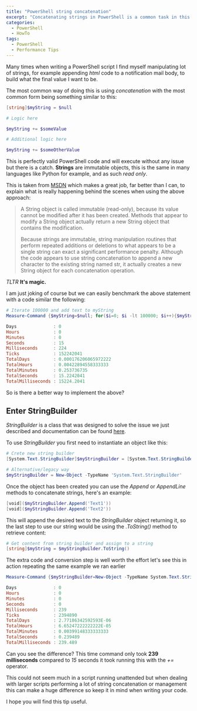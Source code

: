 ```yaml
---
title: "PowerShell string concatenation"
excerpt: "Concatenating strings in PowerShell is a common task in this short post I will give some tips to avoid the performance penalty associated with the task"
categories:
  - PowerShell
  - HowTo
tags:
  - PowerShell
  - Performance Tips
---
```


Many times when writing a PowerShell script I find myself manipulating lot of strings, for example appending *html* code to a notification mail body, to build what the final value I want to be.

The most common way of doing this is using *concatenation* with the most common form being something similar to this:

```powershell
[string]$myString = $null

# Logic here

$myString += $someValue

# Additional logic here

$myString += $someOtherValue
```

This is perfectly valid PowerShell code and will execute without any issue but there is a catch. **Strings** are immutable objects, this is the same in many languages like Python for example, and as such *read only*.

This is taken from [MSDN](https://docs.microsoft.com/en-us/dotnet/api/system.string?view=netcore-3.1#Immutability) which makes a great job, far better than I can, to explain what is really happening behind the scenes when using the above approach:

> A String object is called immutable (read-only), because its value cannot be modified after it has been created. Methods that appear to modify a String object actually return a new String object that contains the modification.
>
> Because strings are immutable, string manipulation routines that perform repeated additions or deletions to what appears to be a single string can exact a significant performance penalty. Although the code appears to use string concatenation to append a new character to the existing string named str, it actually creates a new String object for each concatenation operation.

*TLTR* **It's magic.**

I am just joking of course but we can easily benchmark the above statement with a code similar the following:

```powershell
# Iterate 100000 and add text to myString
Measure-Command {$myString=$null; for($i=0; $i -lt 100000; $i++){$myString+='Some text'}}

Days              : 0
Hours             : 0
Minutes           : 0
Seconds           : 15
Milliseconds      : 224
Ticks             : 152242041
TotalDays         : 0.000176206065972222
TotalHours        : 0.00422894558333333
TotalMinutes      : 0.253736735
TotalSeconds      : 15.2242041
TotalMilliseconds : 15224.2041
```

So is there a better way to implement the above?

## Enter StringBuilder

*StringBuilder* is a class that was designed to solve the issue we just described and documentation can be found [here](https://docs.microsoft.com/en-us/dotnet/api/system.text.stringbuilder?view=netcore-3.1).

To use *StringBuilder* you first need to instantiate an object like this:

```powershell
# Crete new string builder
[System.Text.StringBuilder]$myStringBuilder = [System.Text.StringBuilder]::new()

# Alternative/legacy way
$myStringBuilder = New-Object -TypeName 'System.Text.StringBuilder'
```

Once the object has been created you can use the *Append* or *AppendLine* methods to concatenate strings, here's an example:

```powershell
[void]($myStringBuilder.Append('Text1'))
[void]($myStringBuilder.Append('Text2'))
```

This will append the desired text to the *StringBuilder* object returning it, so the last step to use our string would be using the *.ToString()* method to retrieve content:

```powershell
# Get content from string builder and assign to a string
[string]$myString = $myStringBuilder.ToString()
```

The extra code and conversion step is well worth the effort let's see this in action repeating the same example we ran earlier

```powershell
Measure-Command {$myStringBuilder=New-Object -TypeName System.Text.StringBuilder;for($i=0; $i -lt 100000; $i++){$null=$myStringBuilder.Append('Some text')} $myString = $myStringBuilder.ToString()}

Days              : 0
Hours             : 0
Minutes           : 0
Seconds           : 0
Milliseconds      : 239
Ticks             : 2394890
TotalDays         : 2.77186342592593E-06
TotalHours        : 6.65247222222222E-05
TotalMinutes      : 0.00399148333333333
TotalSeconds      : 0.239489
TotalMilliseconds : 239.489
```

Can you see the difference? This time command only took **239 milliseconds** compared to *15* seconds it took running this with the *+=* operator.

This could not seem much in a script running unattended but when dealing with larger scripts performing a lot of string concatenation or management this can make a huge difference so keep it in mind when writing your code.

I hope you will find this tip useful.
